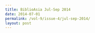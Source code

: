 ```yaml
---
title: BiblioAsia Jul-Sep 2014
date: 2014-07-01
permalink: /vol-9/issue-4/jul-sep-2014/
layout: post
---
```

